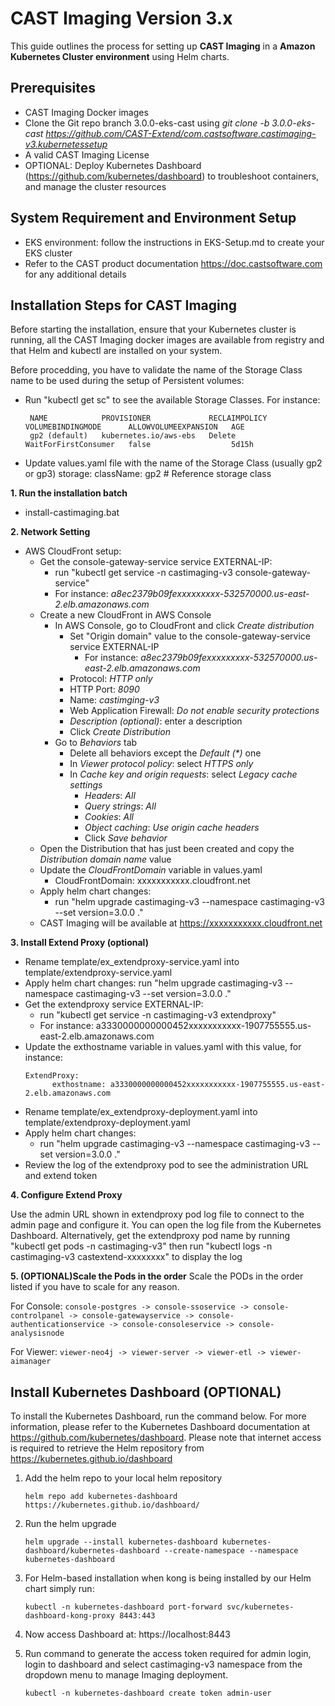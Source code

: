 # CAST Imaging Version 3.x

This guide outlines the process for setting up **CAST Imaging** in a **Amazon Kubernetes Cluster environment** using Helm charts.

## Prerequisites

- CAST Imaging Docker images
- Clone the Git repo branch 3.0.0-eks-cast using _git clone -b 3.0.0-eks-cast https://github.com/CAST-Extend/com.castsoftware.castimaging-v3.kubernetessetup_
- A valid CAST Imaging License
- OPTIONAL: Deploy Kubernetes Dashboard (https://github.com/kubernetes/dashboard) to troubleshoot containers, and manage the cluster resources

## System Requirement and Environment Setup

- EKS environment: follow the instructions in EKS-Setup.md to create your EKS cluster
- Refer to the CAST product documentation https://doc.castsoftware.com for any additional details

## Installation Steps for CAST Imaging

Before starting the installation, ensure that your Kubernetes cluster is running, all the CAST Imaging docker images are available from registry and that Helm and kubectl are installed on your system.

Before procedding, you have to validate the name of the Storage Class name to be used during the setup of Persistent volumes:
 - Run "kubectl get sc" to see the available Storage Classes. For instance:

		NAME            PROVISIONER             RECLAIMPOLICY   VOLUMEBINDINGMODE      ALLOWVOLUMEEXPANSION   AGE
 		gp2 (default)   kubernetes.io/aws-ebs   Delete          WaitForFirstConsumer   false                  5d15h

 - Update values.yaml file with the name of the Storage Class (usually gp2 or gp3)
		storage:
  			className: gp2  # Reference storage class

**1. Run the installation batch**

 - install-castimaging.bat


**2. Network Setting**

 - AWS CloudFront setup:
    - Get the console-gateway-service service EXTERNAL-IP:
    	- run "kubectl get service -n castimaging-v3 console-gateway-service"
    	- For instance: _a8ec2379b09fexxxxxxxxx-532570000.us-east-2.elb.amazonaws.com_
	- Create a new CloudFront in AWS Console
		- In AWS Console, go to CloudFront and click _Create distribution_
			- Set "Origin domain" value to the console-gateway-service service EXTERNAL-IP
				- For instance: _a8ec2379b09fexxxxxxxxx-532570000.us-east-2.elb.amazonaws.com_
			- Protocol: _HTTP only_
			- HTTP Port: _8090_
			- Name: _castimging-v3_
			- Web Application Firewall: _Do not enable security protections_
			- _Description (optional)_: enter a description
			- Click _Create Distribution_ 
		- Go to _Behaviors_ tab
			- Delete all behaviors except the _Default (*)_ one
			- In _Viewer protocol policy_: select _HTTPS only_
			- In _Cache key and origin requests_: select _Legacy cache settings_
				- _Headers_: _All_
				- _Query strings_: _All_
				- _Cookies_: _All_
				- _Object caching_: _Use origin cache headers_ 
				- Click _Save behavior_
	- Open the Distribution that has just been created and copy the _Distribution domain name_ value
	- Update the _CloudFrontDomain_ variable in values.yaml
		- CloudFrontDomain: xxxxxxxxxxx.cloudfront.net
 	- Apply helm chart changes:
    	- run "helm upgrade castimaging-v3 --namespace castimaging-v3 --set version=3.0.0 ."
	- CAST Imaging will be available at https://xxxxxxxxxxx.cloudfront.net


**3. Install Extend Proxy (optional)**

 - Rename template/ex_extendproxy-service.yaml into template/extendproxy-service.yaml
 - Apply helm chart changes:
         run "helm upgrade castimaging-v3 --namespace castimaging-v3 --set version=3.0.0 ."
 - Get the extendproxy service EXTERNAL-IP:
	- run "kubectl get service -n castimaging-v3 extendproxy"
	- For instance: a3330000000000452xxxxxxxxxxx-1907755555.us-east-2.elb.amazonaws.com
 - Update the exthostname variable in values.yaml with this value, for instance:
	```
	ExtendProxy:
          exthostname: a3330000000000452xxxxxxxxxxx-1907755555.us-east-2.elb.amazonaws.com
	```
 - Rename template/ex_extendproxy-deployment.yaml into template/extendproxy-deployment.yaml
 - Apply helm chart changes:
	- run "helm upgrade castimaging-v3 --namespace castimaging-v3 --set version=3.0.0 ."
 - Review the log of the extendproxy pod to see the administration URL and extend token


**4. Configure Extend Proxy**

Use the admin URL shown in extendproxy pod log file to connect to the admin page and configure it.
You can open the log file from the Kubernetes Dashboard.
Alternatively, get the extendproxy pod name by running "kubectl get pods -n castimaging-v3" then run "kubectl logs -n castimaging-v3 castextend-xxxxxxxx" to display the log

**5. (OPTIONAL)Scale the Pods in the order**
Scale the PODs in the order listed if you have to scale for any reason. 

For Console: 
 	```
  	console-postgres -> console-ssoservice -> console-controlpanel -> console-gatewayservice -> console-authenticationservice -> console-consoleservice -> console-analysisnode
	```

For Viewer: 
  	```
   	viewer-neo4j -> viewer-server -> viewer-etl -> viewer-aimanager
	```
 
## Install Kubernetes Dashboard (OPTIONAL)

To install the Kubernetes Dashboard, run the command below. For more information, please refer to the Kubernetes Dashboard documentation at https://github.com/kubernetes/dashboard. Please note that internet access is required to retrieve the Helm repository from https://kubernetes.github.io/dashboard
 	
1. Add the helm repo to your local helm repository 
  	```	
   	helm repo add kubernetes-dashboard https://kubernetes.github.io/dashboard/
 	```
2. Run the helm upgrade 
	```
	helm upgrade --install kubernetes-dashboard kubernetes-dashboard/kubernetes-dashboard --create-namespace --namespace kubernetes-dashboard
	```
3. For Helm-based installation when kong is being installed by our Helm chart simply run:
 	```
   	kubectl -n kubernetes-dashboard port-forward svc/kubernetes-dashboard-kong-proxy 8443:443
   	```
5. Now access Dashboard at: https://localhost:8443
   
6. Run command to generate the access token required for admin login, login to dashboard and select castimaging-v3 namespace from the dropdown menu to manage Imaging deployment. 
	```
 	kubectl -n kubernetes-dashboard create token admin-user
 	```